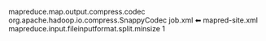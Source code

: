 mapreduce.map.output.compress.codec	org.apache.hadoop.io.compress.SnappyCodec	job.xml ⬅ mapred-site.xml
mapreduce.input.fileinputformat.split.minsize	1